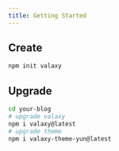```yaml
---
title: Getting Started
---
```


## Create

```bash
npm init valaxy
```

## Upgrade

```bash
cd your-blog
# upgrade valaxy
npm i valaxy@latest
# upgrade theme
npm i valaxy-theme-yun@latest
```
